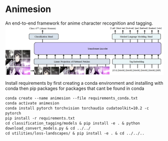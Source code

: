# Animesion
An end-to-end framework for anime character recognition and tagging.
![](./classification_tagging/data_exploration/figures/AnimesionSystemDiagramRT.png)

Install requirements by first creating a conda environment and installing with conda then pip
packages for packages that cant be found in conda
```
conda create --name animesion --file requirements_conda.txt
conda activate animesion
conda install pytorch torchvision torchaudio cudatoolkit=10.2 -c pytorch
pip install -r requirements.txt
cd classification_tagging/models & pip install -e . & python download_convert_models.py & cd ../../
cd utilities/loss-landscapes/ & pip install -e . & cd ../../..
```
